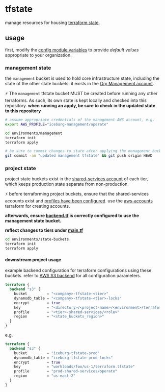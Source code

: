 # tfstate

manage resources for housing [terraform state](https://developer.hashicorp.com/terraform/language/state).

## usage

first, modify the [config module variables](./modules/config/variables.tf) to provide _default values_ appropriate to your organization.


### management state

the `management` bucket is used to hold core infrastructure state, including the state of the other state buckets. it exists in the [Org Management account](https://docs.aws.amazon.com/prescriptive-guidance/latest/security-reference-architecture/management-account.html).

:zap: The `management` tfstate bucket MUST be created before running any other terraforms. As such, its own state is kept locally and checked into this repository. **when running an apply, be sure to check in the updated state to this repository**

```sh
# assume appropriate credentials of the management AWS account, e.g.
export AWS_PROFILE="iceburg-management/operate"

cd environments/management
terraform init
terraform apply

# be sure to commit changes to state after applying the management bucket, e.g.
git commit -am "updated management tfstate" && git push origin HEAD
```

### project state

project state buckets exist in the [shared-services account](https://docs.aws.amazon.com/prescriptive-guidance/latest/security-reference-architecture/shared-services.html) of each tier, which keeps production state separate from non-production.

:zap: before terraforming project buckets, ensure that the shared-services accounts exist and [profiles have been configured](TBD). use the [aws-accounts](../aws-accounts) terraform for creating accounts.

 **afterwards, ensure [backend.tf](./environments/state-buckets/backend.tf) is correctly configured to use the management state bucket.**
 
 **reflect changes to tiers under [main.tf](./environments/state-buckets/main.tf)**

```sh
cd environments/state-buckets
terraform init
terraform apply
```

#### downstream project usage

example backend configuration for terraform configurations using these buckets. refer to [AWS S3 backend](https://developer.hashicorp.com/terraform/language/settings/backends/s3) for all configuration parameters.

```terraform
terraform {
  backend "s3" {
    bucket         = "<company>-tfstate-<tier>"
    dynamodb_table = "<company>-tfstate-<tier>-locks"
    encrypt        = true
    key            = "<directory>/<project-name>/<environment>/terraform.tfstate"
    profile        = "<tier>-shared-services/<role>"
    region         = "<state_buckets_region>"
  }
}
```

e.g.

```terraform
terraform {
  backend "s3" {
    bucket         = "iceburg-tfstate-prod"
    dynamodb_table = "iceburg-tfstate-prod-locks"
    encrypt        = true
    key            = "workloads/foo/us-1/terraform.tfstate"
    profile        = "prod-shared-services/operate"
    region         = "us-east-2"
  }
}
```
